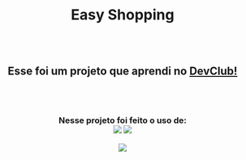 <h1 align="center"> Easy Shopping </h1>
<br>
<br>
<h2 align="center"> Esse foi um projeto que aprendi no <a href="rodolfomori.com.br/devclub"> DevClub! </a></h2>
<br>
<br>
<h3 align="center"> Nesse projeto foi feito o uso de:
  <br>
  <img src="https://img.shields.io/badge/HTML5-E34F26?style=for-the-badge&logo=html5&logoColor=white"/>
  <img src="https://img.shields.io/badge/CSS3-1572B6?style=for-the-badge&logo=css3&logoColor=white"/>
    </p>
<img src="https://github.com/Yuna133/Easy-shopping/blob/master/pc.png?raw=true"/>
